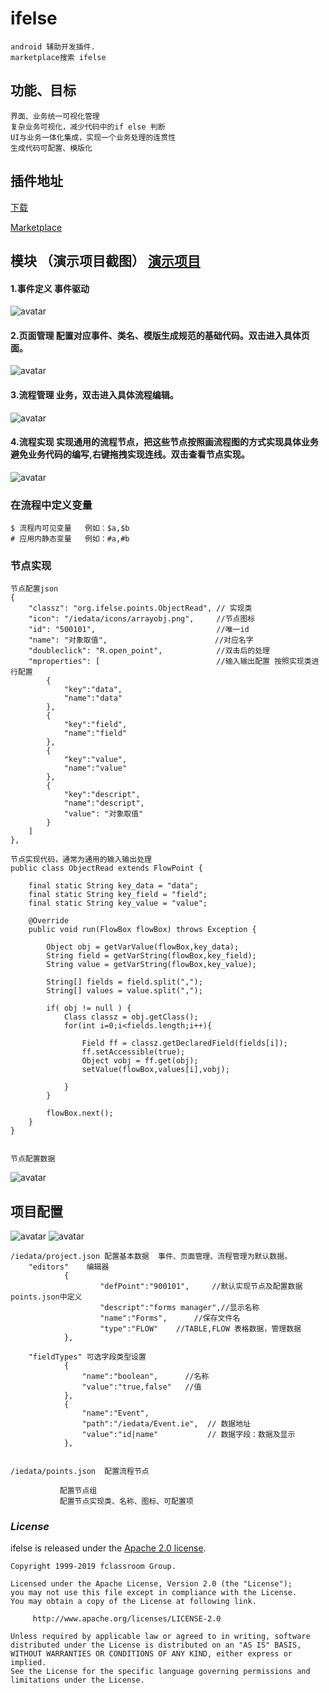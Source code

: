 # ifelse 
    android 辅助开发插件.
    marketplace搜索 ifelse
## 功能、目标
    界面、业务统一可视化管理
    复杂业务可视化，减少代码中的if else 判断
    UI与业务一体化集成，实现一个业务处理的连贯性
    生成代码可配置、模版化

## 插件地址
[下载](./ifelse.zip)

[Marketplace](https://plugins.jetbrains.com/plugin/12094-ifelse)

    

## 模块 （演示项目截图） [演示项目](https://github.com/fclassroom/wordspelling)
#### 1.事件定义  事件驱动
![avatar](./images/event.jpg)
#### 2.页面管理  配置对应事件、类名、模版生成规范的基础代码。双击进入具体页面。
![avatar](./images/forms.jpg) 
#### 3.流程管理  业务，双击进入具体流程编辑。
![avatar](./images/flows.jpg)
#### 4.流程实现 实现通用的流程节点，把这些节点按照画流程图的方式实现具体业务避免业务代码的编写,右键拖拽实现连线。双击查看节点实现。
![avatar](./images/flow_init.jpg) 


### 在流程中定义变量
    $ 流程内可见变量   例如：$a,$b
    # 应用内静态变量   例如：#a,#b 
### 节点实现
    
    节点配置json
    {
        "classz": "org.ifelse.points.ObjectRead", // 实现类
        "icon": "/iedata/icons/arrayobj.png",     //节点图标
        "id": "500101",                           //唯一id
        "name": "对象取值",                        //对应名字
        "doubleclick": "R.open_point",            //双击后的处理
        "mproperties": [                          //输入输出配置 按照实现类进行配置 
            {
                "key":"data",
                "name":"data"
            },
            {
                "key":"field",
                "name":"field"
            },
            {
                "key":"value",
                "name":"value"
            },
            {
                "key":"descript",
                "name":"descript",
                "value": "对象取值"
            }
        ]
    },
    
    节点实现代码，通常为通用的输入输出处理
    public class ObjectRead extends FlowPoint {
    
        final static String key_data = "data";
        final static String key_field = "field";
        final static String key_value = "value";
    
        @Override
        public void run(FlowBox flowBox) throws Exception {
    
            Object obj = getVarValue(flowBox,key_data);
            String field = getVarString(flowBox,key_field);
            String value = getVarString(flowBox,key_value);
    
            String[] fields = field.split(",");
            String[] values = value.split(",");
    
            if( obj != null ) {
                Class classz = obj.getClass();
                for(int i=0;i<fields.length;i++){
    
                    Field ff = classz.getDeclaredField(fields[i]);
                    ff.setAccessible(true);
                    Object vobj = ff.get(obj);
                    setValue(flowBox,values[i],vobj);
    
                }
            }
    
            flowBox.next();
        }
    }
   
    
    节点配置数据
![avatar](./images/point_set.jpg) 
    
## 项目配置

![avatar](./images/guide.jpg) ![avatar](./images/flowpoints.jpg) 

    /iedata/project.json 配置基本数据  事件、页面管理、流程管理为默认数据。
        "editors"    编辑器
                {
                        "defPoint":"900101",     //默认实现节点及配置数据  points.json中定义
                        "descript":"forms manager",//显示名称
                        "name":"Forms",      //保存文件名
                        "type":"FLOW"    //TABLE,FLOW 表格数据，管理数据
                },
            
        "fieldTypes" 可选字段类型设置
                {
                    "name":"boolean",      //名称
                    "value":"true,false"   //值  
                },
                {
                    "name":"Event",
                    "path":"/iedata/Event.ie",  // 数据地址
                    "value":"id|name"           // 数据字段：数据及显示
                },
                		
        
    /iedata/points.json  配置流程节点
               
               配置节点组
               配置节点实现类、名称、图标、可配置项
               



### *License*

ifelse is released under the [Apache 2.0 license](license.txt).

```
Copyright 1999-2019 fclassroom Group.

Licensed under the Apache License, Version 2.0 (the "License");
you may not use this file except in compliance with the License.
You may obtain a copy of the License at following link.

     http://www.apache.org/licenses/LICENSE-2.0

Unless required by applicable law or agreed to in writing, software
distributed under the License is distributed on an "AS IS" BASIS,
WITHOUT WARRANTIES OR CONDITIONS OF ANY KIND, either express or implied.
See the License for the specific language governing permissions and
limitations under the License.
```